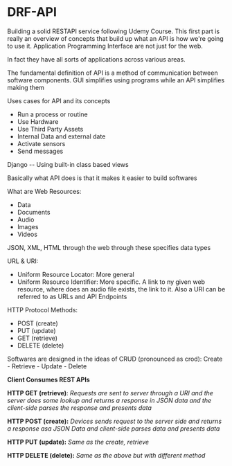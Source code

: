 # DRF-API
Building a solid RESTAPI service following Udemy Course.
This first part is really an overview of concepts that build up what an API is how we're going to use it.
Application Programming Interface are not just for the web.

In fact they have all sorts of applications across various areas.

The fundamental definition of API is a method of communication between software components.
GUI simplifies using programs while an API simplifies making them

Uses cases for API and its concepts 
  * Run a process or routine
  * Use Hardware
  * Use Third Party Assets
  * Internal Data and external date
  * Activate sensors
  * Send messages

Django -- Using built-in class based views

Basically what API does is that it makes it easier to build softwares

What are Web Resources: 
  * Data
  * Documents
  * Audio
  * Images
  * Videos

JSON, XML, HTML through the web through these specifies data types

URL & URI:
  * Uniform Resource Locator: More general
  * Uniform Resource Identifier: More specific. A link to ny given web resource, where does an audio file exists, the link to it. Also a URI can be referred to as URLs and API Endpoints


HTTP Protocol Methods:
  * POST (create)
  * PUT (update)
  * GET (retrieve)
  * DELETE (delete)

Softwares are designed in the ideas of CRUD (pronounced as crod): Create - Retrieve - Update - Delete

**Client Consumes REST APIs**


**HTTP GET (retrieve)**: _Requests are sent to server through a URI and the server does some lookup and returns a response in JSON data and the client-side parses the response and presents data_


**HTTP POST (create):** _Devices sends request to the server side and returns a response asa JSON Data and client-side parses data and presents data_


**HTTP PUT (update):** _Same as the create, retrieve_


**HTTP DELETE (delete):** _Same as the above but with different method_



